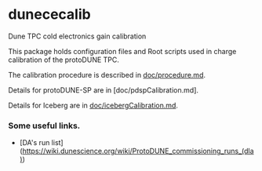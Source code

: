 # dunececalib
Dune TPC cold electronics gain calibration

This package holds configuration files and Root scripts used in charge calibration
of the protoDUNE TPC.

The calibration procedure is described in [doc/procedure.md](doc/procedure.md).

Details for protoDUNE-SP are in [doc/pdspCalibration.md].

Details for Iceberg are in [doc/icebergCalibration.md](doc/icebergCalibration.md).

### Some useful links.
* [DA's run list] (https://wiki.dunescience.org/wiki/ProtoDUNE_commissioning_runs_(dla))
